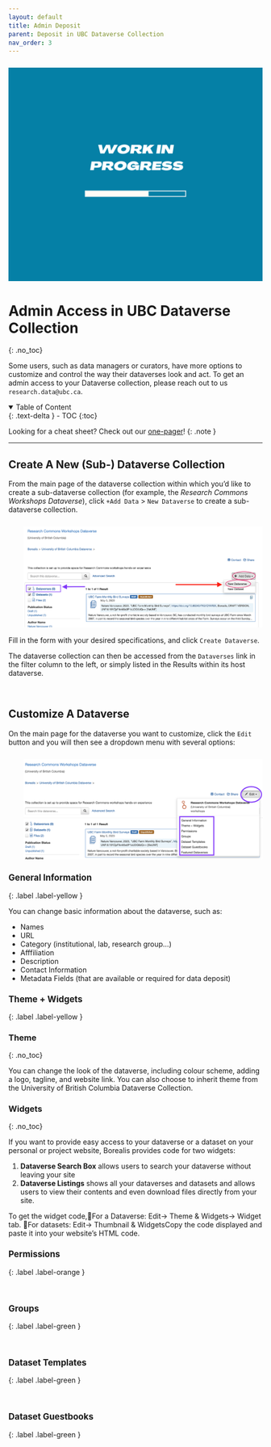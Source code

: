 ```yaml
---
layout: default
title: Admin Deposit
parent: Deposit in UBC Dataverse Collection
nav_order: 3
---
```



<p style="margin-top:25px">
<img src="figures/work-in-progress.png" width="600"/>
</p>

# Admin Access in UBC Dataverse Collection
{: .no_toc}

Some users, such as data managers or curators, have more options to customize and control the way their dataverses look and act. To get an admin access to your Dataverse collection, please reach out to us `research.data@ubc.ca`.


<details open markdown="block">
  <summary>
    Table of Content
  </summary>
  {: .text-delta }
 - TOC
{:toc}
</details>

Looking for a cheat sheet? Check out our <a href="https://osf.io/2f5wg" target="_blank">one-pager</a>!
{: .note }


---

## Create A New (Sub-) Dataverse Collection

From the main page of the dataverse collection within which you’d like to create a sub-dataverse collection (for example, the *Research Commons Workshops Dataverse*), click `+Add Data` > `New Dataverse` to create a sub-dataverse collection.

<p style="margin-top:25px;margin-left:30px">
<img src="figures/borealis-create-dataverse.png" width="550"/> </p> 

 Fill in the form with your desired specifications, and click `Create Dataverse`. 
 
 The dataverse collection can then be accessed from the `Dataverses` link in the filter column to the left, or simply listed in the Results within its host dataverse.

<br>

## Customize A Dataverse

On the main page for the dataverse you want to customize, click the `Edit` button and you will then see a dropdown menu with several options:

<p style="margin-top:25px;margin-left:30px">
<img src="figures/borealis-edit-dataverse.png" width="550"/> </p> 


### <a style="font-size:17px">General Information</a>
{: .label .label-yellow }

You can change basic information about the dataverse, such as:

- Names
- URL
- Category (institutional, lab, research group...)
- Afffiliation
- Description
- Contact Information
- Metadata Fields (that are available or required for data deposit)



### <a style="font-size:17px">Theme + Widgets</a>
{: .label .label-yellow }

### Theme
{: .no_toc}

You can change the look of the dataverse, including colour scheme, adding a logo, tagline, and website link. You can also choose to inherit theme from the University of British Columbia Dataverse Collection.

### Widgets
{: .no_toc}

If you want to provide easy access to your dataverse or a dataset on your personal or project website, Borealis provides code for two widgets:
1. <b>Dataverse Search Box</b> allows users to search your dataverse without leaving your site
2. <b>Dataverse Listings</b> shows all your dataverses and datasets and allows users to view their contents and even download files directly from your site.

To get the widget code,For a Dataverse: Edit-> Theme & Widgets-> Widget tab. For datasets: Edit-> Thumbnail & WidgetsCopy the code displayed and paste it into your website’s HTML code.


### <a style="font-size:17px">Permissions</a>
{: .label .label-orange }

<br>

### <a style="font-size:17px">Groups</a>
{: .label .label-green }


<br>


### <a style="font-size:17px">Dataset Templates</a>
{: .label .label-green }



<br>


### <a style="font-size:17px">Dataset Guestbooks</a>
{: .label .label-green }


<br>







